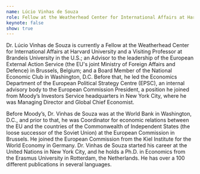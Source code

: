 ```yaml
---
name: Lúcio Vinhas de Souza
role: Fellow at the Weatherhead Center for International Affairs at Harvard University
keynote: false
show: true
---
```


Dr. Lúcio Vinhas de Souza is currently a Fellow at the Weatherhead Center for International Affairs at Harvard University and a Visiting Professor at Brandeis University in the U.S.; an Advisor to the leadership of the European External Action Service (the EU's joint Ministry of Foreign Affairs and Defence) in Brussels, Belgium; and a Board Member of the National Economic Club in Washington, D.C. Before that, he led the Economics Department of the European Political Strategy Centre (EPSC), an internal advisory body to the European Commission President, a position he joined from Moody’s Investors Service headquarters in New York City, where he was Managing Director and Global Chief Economist.

Before Moody’s, Dr. Vinhas de Souza was at the World Bank in Washington, D.C., and prior to that, he was Coordinator for economic relations between the EU and the countries of the Commonwealth of Independent States (the loose successor of the Soviet Union) at the European Commission in Brussels. He joined the European Commission from the Kiel Institute for the World Economy in Germany. Dr. Vinhas de Souza started his career at the United Nations in New York City, and he holds a Ph.D. in Economics from the Erasmus University in Rotterdam, the Netherlands. He has over a 100 different publications in several languages.